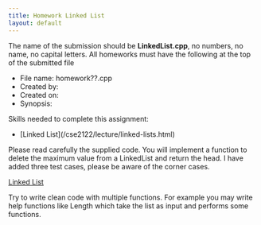 ```yaml
---
title: Homework Linked List
layout: default
---
```

The name of the submission should be **LinkedList.cpp**, no numbers, no name, no capital letters.
All homeworks must have  the following at the top of the submitted file
<ul>
    <li>File name: homework??.cpp</li>
    <li>Created by:</li>
    <li>Created on:</li> 
    <li>Synopsis:</li>
</ul>
Skills needed to complete this assignment:
<ul>
<li>[Linked List](/cse2122/lecture/linked-lists.html)</li>
</ul>

Please read carefully the supplied code. 
You will implement a function to delete the maximum value from a LinkedList and return the head. 
I have added three test cases, please be aware of the corner cases.

[Linked List](/cse2122/homework/cse2122_LL_HW2.cpp)

Try to write clean code with multiple functions.  For example you may write  help functions like Length which take the list as input and performs some functions.
 


